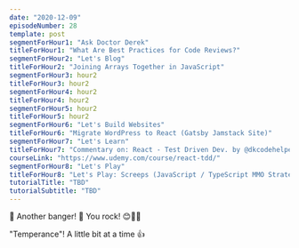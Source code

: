 ```yaml
---
date: "2020-12-09"
episodeNumber: 28
template: post
segmentForHour1: "Ask Doctor Derek"
titleForHour1: "What Are Best Practices for Code Reviews?"
segmentForHour2: "Let's Blog"
titleForHour2: "Joining Arrays Together in JavaScript"
segmentForHour3: hour2
titleForHour3: hour2
segmentForHour4: hour2
titleForHour4: hour2
segmentForHour5: hour2
titleForHour5: hour2
segmentForHour6: "Let's Build Websites"
titleForHour6: "Migrate WordPress to React (Gatsby Jamstack Site)"
segmentForHour7: "Let's Learn"
titleForHour7: "Commentary on: React - Test Driven Dev. by @dkcodehelper"
courseLink: "https://www.udemy.com/course/react-tdd/"
segmentForHour8: "Let's Play"
titleForHour8: "Let's Play: Screeps (JavaScript / TypeScript MMO Strategy)"
tutorialTitle: "TBD"
tutorialSubtitle: "TBD"
---
```


🌟 Another banger! 🌟 You rock! 😊👏🙌

"Temperance"! A little bit at a time 👍
